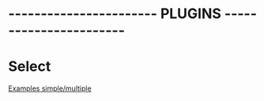 # ----------------------- PLUGINS -----------------------

# Select
[Examples simple/multiple](https://developer.snapappointments.com/bootstrap-select/examples/)
